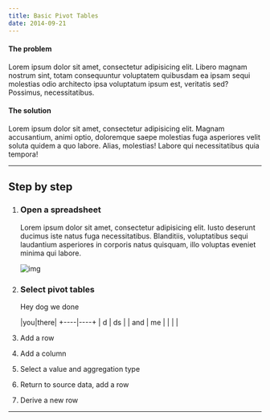 ```yaml
---
title: Basic Pivot Tables
date: 2014-09-21
---
```


#### The problem

Lorem ipsum dolor sit amet, consectetur adipisicing elit. Libero magnam nostrum sint, totam consequuntur voluptatem quibusdam ea ipsam sequi molestias odio architecto ipsa voluptatum ipsum est, veritatis sed? Possimus, necessitatibus.

#### The solution

Lorem ipsum dolor sit amet, consectetur adipisicing elit. Magnam accusantium, animi optio, doloremque saepe molestias fuga asperiores velit soluta quidem a quo labore. Alias, molestias! Labore qui necessitatibus quia tempora!

---------------------

## Step by step

1. ### Open a spreadsheet
    Lorem ipsum dolor sit amet, consectetur adipisicing elit. Iusto deserunt ducimus iste natus fuga necessitatibus. Blanditiis, voluptatibus sequi laudantium asperiores in corporis natus quisquam, illo voluptas eveniet minima qui labore.

    ![img](//placekitten.com/g/600/300)

2. ### Select pivot tables
    
    Hey dog
    we done

    |you|there|
    +----|----+
    | d   | ds |
    | and | me |
    |     |    |
  



3. Add a row






4. Add a column






5. Select a value and aggregation type






6. Return to source data, add a row






7. Derive a new row




----



